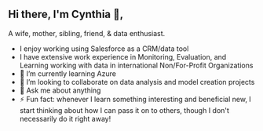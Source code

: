 ## Hi there, I'm Cynthia 👋,
A wife, mother, sibling, friend, & data enthusiast.  
- I enjoy working using Salesforce as a CRM/data tool
- I have extensive work experience in Monitoring, Evaluation, and Learning working with data in international Non/For-Profit Organizations
- 🌱 I’m currently learning Azure
- 👯 I’m looking to collaborate on data analysis and model creation projects
- 💬 Ask me about anything
- ⚡ Fun fact: whenever I learn something interesting and beneficial new, I start thinking about how I can pass it on to others, though I don't necessarily do it right away!
